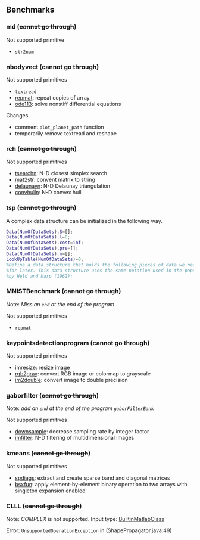 ## Benchmarks

### md (~~cannot go through~~)

Not supported primitive

- `str2num`

### nbodyvect (~~cannot go through~~)

Not supported primitives

- `textread`
- [repmat](http://www.mathworks.com/help/matlab/ref/repmat.html): repeat copies of array
- [ode113](http://www.mathworks.com/help/matlab/ref/ode113.html): solve nonstiff differential equations

Changes

- comment `plot_planet_path` function
- temporarily remove textread and reshape

### rch (~~cannot go through~~)

Not supported primitives

- [tsearchn](http://www.mathworks.com/help/matlab/ref/tsearchn.html): N-D closest simplex search
- [mat2str](http://www.mathworks.com/help/matlab/ref/mat2str.html): convent matrix to string
- [delaunayn](http://www.mathworks.com/help/matlab/ref/delaunayn.html): N-D Delaunay triangulation
- [convhulln](http://www.mathworks.com/help/matlab/ref/convhulln.html): N-D convex hull

### tsp (~~cannot go through~~)

A complex data structure can be initialized in the following way.

```matlab
Data(NumOfDataSets).S=[];
Data(NumOfDataSets).l=0;
Data(NumOfDataSets).cost=inf;
Data(NumOfDataSets).pre=[];
Data(NumOfDataSets).m=[];
LookUpTable(NumOfDataSets)=0;
%Define a data structure that holds the following pieces of data we need
%for later. This data structure uses the same notation used in the paper 
%by Held and Karp (1962):
```

### MNISTBenchmark (~~cannot go through~~)

Note: *Miss an `end` at the end of the program*

Not supported primitives

- `repmat`



### keypointsdetectionprogram (~~cannot go through~~)

Not supported primitives

- [imresize](http://www.mathworks.com/help/images/ref/imresize.html): resize image
- [rgb2gray](http://www.mathworks.com/help/matlab/ref/rgb2gray.html): convert RGB image or colormap to grayscale
- [im2double](http://www.mathworks.com/help/matlab/ref/im2double.html): convert image to double precision


### gaborfilter (~~cannot go through~~)

Note: *add an `end` at the end of the program `gaborFilterBank`*

Not supported primitives

- [downsample](http://www.mathworks.com/help/signal/ref/downsample.html): decrease sampling rate by integer factor
- [imfilter](http://www.mathworks.com/help/images/ref/imfilter.html): N-D filtering of multidimensional images

### kmeans (~~cannot go through~~)

Not supported primitives

- [spdiags](http://www.mathworks.com/help/matlab/ref/spdiags.html): extract and create sparse band and diagonal matrices
- [bsxfun](http://www.mathworks.com/help/matlab/ref/bsxfun.html): apply element-by-element binary operation to two arrays with singleton expansion enabled

### CLLL (~~cannot go through~~)

Note: *COMPLEX* is not supported.
Input type: [BuiltinMatlabClass](https://github.com/Sable/mclab-core/blob/50d7a655adfc62d963905792e490b73cffa69de3/languages/Natlab/src/natlab/tame/classes/BuiltinMatlabClass.java)

Error: `UnsupportedOperationException` in (ShapePropagator.java:49)